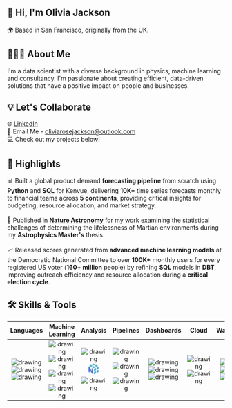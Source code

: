 ## 👋 Hi, I'm Olivia Jackson

🌍 Based in San Francisco, originally from the UK.

## 👩🏻‍💻 About Me

I'm a data scientist with a diverse background in physics, machine learning and consultancy. I'm passionate about creating efficient, data-driven solutions that have a positive impact on people and businesses. 

## 💡 Let's Collaborate

🌐 [LinkedIn](https://www.linkedin.com/in/olivia-rose-jackson/) \
📧 Email Me - oliviarosejackson@outlook.com \
💻 Check out my projects below!

## 🌟 Highlights

📊 Built a global product demand **forecasting pipeline** from scratch using **Python** and **SQL** for Kenvue, delivering **10K+** time series forecasts monthly to financial teams across **5 continents**, providing critical insights for budgeting, resource allocation, and market strategy. \
\
🌌 Published in [**Nature Astronomy**](https://www.nature.com/articles/s41535-024-02443-0) for my work examining the statistical challenges of determining the lifelessness of Martian environments during my **Astrophysics Master's** thesis. \
\
📈 Released scores generated from **advanced machine learning models** at the Democratic National Committee to over **100K+** monthly users for every registered US voter (**160+ million** people) by refining **SQL** models in **DBT**, improving outreach efficiency and resource allocation during a **critical election cycle**.

## 🛠️ Skills & Tools

| Languages | Machine Learning | Analysis | Pipelines | Dashboards | Cloud | Warehouses |
| :--------: | :--------: | :--------: | :--------: | :--------: | :--------: | :--------: | 
| <img src="https://github.com/yurijserrano/Github-Profile-Readme-Logos/blob/master/programming%20languages/python.svg" alt="drawing" height="35"/>  <img src="https://github.com/yurijserrano/Github-Profile-Readme-Logos/blob/master/databases/mysql.svg" alt="drawing" height="35"/>  <img src="https://github.com/yurijserrano/Github-Profile-Readme-Logos/blob/master/databases/postgresql.svg" alt="drawing" height="35"/> | <img src="https://github.com/valohai/ml-logos/blob/master/tensorflow-tf.svg" alt="drawing" height="25"/> <img src="https://upload.wikimedia.org/wikipedia/commons/thumb/a/ae/Keras_logo.svg/2048px-Keras_logo.svg.png" alt="drawing" height="25"/> <img src="https://summerofcode.withgoogle.com/media/org/sktime/x2i3dxljtj04sqw0-360.png" alt="drawing" height="30"/> <img src="https://icon.icepanel.io/Technology/svg/scikit-learn.svg" alt="drawing" height="30"/> | <img src="https://raw.githubusercontent.com/marwin1991/profile-technology-icons/refs/heads/main/icons/pandas.png" alt="drawing" height="30"/> <img src="https://github.com/valohai/ml-logos/blob/master/numpy.svg" alt="drawing" height="30"/> <img src="https://upload.wikimedia.org/wikipedia/commons/thumb/0/01/Created_with_Matplotlib-logo.svg/2548px-Created_with_Matplotlib-logo.svg.png" alt="drawing" height="25"/> | <img src="https://encrypted-tbn0.gstatic.com/images?q=tbn:ANd9GcRyErbVMBxtT0qUVDUT4J6s2JYYIqn60uyFTw&s" alt="drawing" height="25"/> <img src="https://raw.githubusercontent.com/marwin1991/profile-technology-icons/refs/heads/main/icons/apache_spark.png" alt="drawing" height="35"/> <img src="https://encrypted-tbn0.gstatic.com/images?q=tbn:ANd9GcTFzCIuPsPokbP-V0RFFgCRJqcve5gpjJmTtg&s" alt="drawing" height="25"/> | <img src="https://www.svgrepo.com/show/354012/looker-icon.svg" alt="drawing" height="25"/> <img src="https://encrypted-tbn0.gstatic.com/images?q=tbn:ANd9GcRZslNSk4pgYd4cvWIY35bE9Hol5OvaL_xTvw&s" alt="drawing" height="25"/> <img src="https://cdn.worldvectorlogo.com/logos/tableau-software.svg" alt="drawing" height="25"/> | <img src="https://raw.githubusercontent.com/marwin1991/profile-technology-icons/refs/heads/main/icons/aws.png" alt="drawing" height="25"/> <img src="https://raw.githubusercontent.com/marwin1991/profile-technology-icons/refs/heads/main/icons/gcp.png" alt="drawing" height="25"/> | <img src="https://upload.wikimedia.org/wikipedia/commons/thumb/7/73/Amazon-Redshift-Logo.svg/1862px-Amazon-Redshift-Logo.svg.png" alt="drawing" height="25"/> <img src="https://companieslogo.com/img/orig/SNOW-35164165.png?t=1725244494" alt="drawing" height="25"/> <img src="https://cdn.worldvectorlogo.com/logos/google-bigquery-logo-1.svg" alt="drawing" height="25"/> |

<!---
## 🧠 What I'm Passionate About
-->

